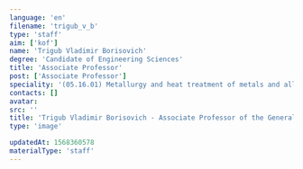 ```yaml
---
language: 'en'
filename: 'trigub_v_b'
type: 'staff'
aim: ['kof']
name: 'Trigub Vladimir Borisovich'
degree: 'Candidate of Engineering Sciences'
title: 'Associate Professor'
post: ['Associate Professor']
speciality: '(05.16.01) Metallurgy and heat treatment of metals and alloys'
contacts: []
avatar:
src: ''
title: 'Trigub Vladimir Borisovich - Associate Professor of the General physics Department'
type: 'image'

updatedAt: 1568360578
materialType: 'staff'
---
```


